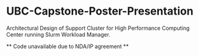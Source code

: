 # UBC-Capstone-Poster-Presentation
Architectural Design of Support Cluster for High Performance Computing Center running Slurm Workload Manager. 

** Code unavailable due to NDA/IP agreement **
